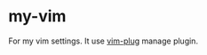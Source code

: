 # my-vim
For my vim settings. It use [vim-plug](https://github.com/junegunn/vim-plug) manage plugin.
